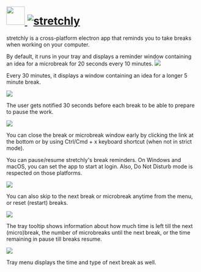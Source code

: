 # [<img src="https://cdn.jsdelivr.net/gh/AdmiringWorm/chocolatey-packages@4a1c8326dae055eba251fe4911ad477523dc9522/icons/stretchly.png" height="48" width="48" /> ![stretchly](https://img.shields.io/chocolatey/v/stretchly.svg?label=stretchly&style=for-the-badge)](https://chocolatey.org/packages/stretchly)

stretchly is a cross-platform electron app that reminds you to take breaks when working on your computer.

By default, it runs in your tray and displays a reminder window containing an idea for a microbreak for 20 seconds every 10 minutes.
![](https://cdn.jsdelivr.net/gh/AdmiringWorm/chocolatey-packages@f158c4d2fe17a22a2a94e17ad674dd427ebeaeda/automatic/stretchly/screenshots/stretchly-microbreak.png)

Every 30 minutes, it displays a window containing an idea for a longer 5 minute break.

![](https://cdn.jsdelivr.net/gh/AdmiringWorm/chocolatey-packages@f158c4d2fe17a22a2a94e17ad674dd427ebeaeda/automatic/stretchly/screenshots/stretchly-break.png)

The user gets notified 30 seconds before each break to be able to prepare to pause the work.

![](https://cdn.jsdelivr.net/gh/hovancik/stretchly@ae002c8e8342a6fa507f3004385a96b52969255b/stretchly-notification.png)

You can close the break or microbreak window early by clicking the link at the bottom or by using Ctrl/Cmd + x keyboard shortcut (when not in strict mode).

You can pause/resume stretchly's break reminders. On Windows and macOS, you can set the app to start at login. Also, Do Not Disturb mode is respected on those platforms.

![](https://cdn.jsdelivr.net/gh/AdmiringWorm/chocolatey-packages@f158c4d2fe17a22a2a94e17ad674dd427ebeaeda/automatic/stretchly/screenshots//stretchly-tray-1.png)

You can also skip to the next break or microbreak anytime from the menu, or reset (restart) breaks.

![](https://cdn.jsdelivr.net/gh/hovancik/AdmiringWorm/chocolatey-packages@f158c4d2fe17a22a2a94e17ad674dd427ebeaeda/automatic/stretchly/screenshots//stretchly-tray-2.png)

The tray tooltip shows information about how much time is left till the next (micro)break, the number of microbreaks until the next break, or the time remaining in pause till breaks resume.

![](https://cdn.jsdelivr.net/gh/hovancik/stretchly@ae002c8e8342a6fa507f3004385a96b52969255b/stretchly-tray-3.png)

Tray menu displays the time and type of next break as well.

